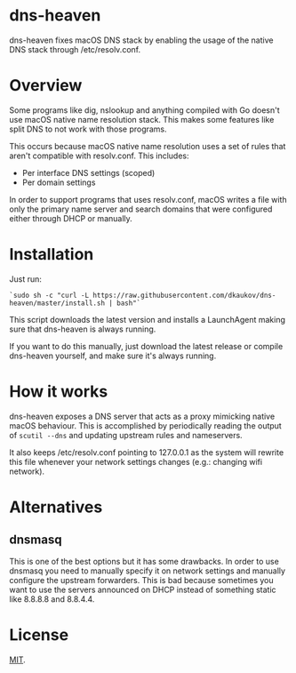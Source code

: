 # dns-heaven

dns-heaven fixes macOS DNS stack by enabling the usage of the native DNS stack through /etc/resolv.conf.

# Overview

Some programs like dig, nslookup and anything compiled with Go doesn't use macOS native name resolution stack. This makes some features like split DNS to not work with those programs.

This occurs because macOS native name resolution uses a set of rules that aren't compatible with resolv.conf. This includes:

* Per interface DNS settings (scoped)
* Per domain settings

In order to support programs that uses resolv.conf, macOS writes a file with only the primary name server and search domains that were configured either through DHCP or manually.

# Installation

Just run:

    `sudo sh -c "curl -L https://raw.githubusercontent.com/dkaukov/dns-heaven/master/install.sh | bash"`

This script downloads the latest version and installs a LaunchAgent making sure that dns-heaven is always running.

If you want to do this manually, just download the latest release or compile dns-heaven yourself, and make sure it's always running.

# How it works

dns-heaven exposes a DNS server that acts as a proxy mimicking native macOS behaviour. This is accomplished by periodically reading the output of `scutil --dns` and updating upstream rules and nameservers.

It also keeps /etc/resolv.conf pointing to 127.0.0.1 as the system will rewrite this file whenever your network settings changes (e.g.: changing wifi network).

# Alternatives

## dnsmasq
This is one of the best options but it has some drawbacks. In order to use dnsmasq you need to manually specify it on network settings and manually configure the upstream forwarders. This is bad because sometimes you want to use the servers announced on DHCP instead of something static like 8.8.8.8 and 8.8.4.4.

# License

[MIT](LICENSE).

